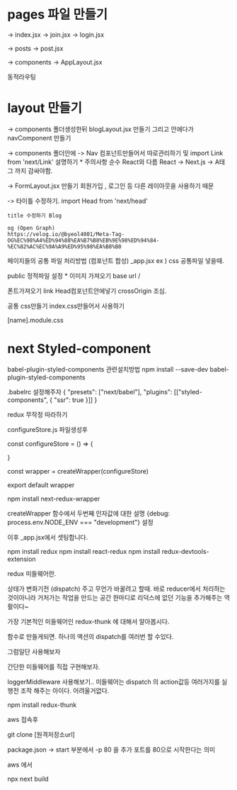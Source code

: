 # pages 파일 만들기
-> index.jsx
-> join.jsx
-> login.jsx

-> posts 
  -> post.jsx

-> components 
    -> AppLayout.jsx

동적라우팅

# layout 만들기
-> components 폴더생성한뒤
    blogLayout.jsx 만들기
    그리고 안에다가 navComponent 만들기

-> components 폴더안에 
   -> Nav 컴포넌트만들어서 따로관리하기 및 
      import Link from 'next/Link' 설명하기
      * 주의사항 순수 React와 다름 React -> <Link to=""> 
                              Next.js -> <Link href=""><a>A태그 까지 감싸야함.</a></Link>

-> FormLayout.jsx 만들기
   회원가입 , 로그인 등 다른 레이아웃을 사용하기 때문

-> 타이틀 수정하기.
    import Head from 'next/head'

    title 수정하기 Blog

    og (Open Graph)
    https://velog.io/@byeol4001/Meta-Tag-OG%EC%98%A4%ED%94%88%EA%B7%B8%EB%9E%98%ED%94%84-%EC%82%AC%EC%9A%A9%ED%95%98%EA%B8%B0
   


페이지들의 공통 파일 처리방법 (컴포넌트 합성)
_app.jsx
ex ) css 공통파일 넣을때.


public 정적파일 설정
    * 이미지 가져오기  base url / 

<!-- image 컴포넌트 사용이유...,,
https://programming119.tistory.com/235 -->


폰트가져오기
link Head컴포넌트안에넣기 crossOrigin 조심.

공통 css만들기 index.css만들어서 사용하기

[name].module.css




# next Styled-component

babel-plugin-styled-components 관련설치방법
npm install --save-dev babel-plugin-styled-components

.babelrc 설정해주자
{
  "presets": ["next/babel"],
  "plugins": [["styled-components", { "ssr": true }]]
}



redux 무작정 따라하기 

configureStore.js
파일생성후 

const configureStore = () => {

}

const wrapper = createWrapper(configureStore)

export default wrapper

npm install next-redux-wrapper


createWrapper 함수에서 두번째 인자값에 대한 설명 
{debug:  process.env.NODE_ENV === "development"} 설정

이후 _app.jsx에서 셋팅합니다.

npm install redux
npm install react-redux
npm install redux-devtools-extension

redux 미들웨어란.

상태가 변화기전 (dispatch) 주고 무언가 바꿀려고 할때.
바로 reducer에서 처리하는것이아니라 거처가는 작업을 만드는 공간 
한마디로 리덕스에 없던 기능을 추가해주는 역활이다~

가장 기본적인 미들웨어인 redux-thunk 에 대해서 알아봅시다.

함수로 만들게되면.
하나의 액션의 dispatch를 여러번 할 수있다.

그럼일단 사용해보자

간단한 미들웨어를 직접 구현해보자.

loggerMiddleware 사용해보기..
미들웨어는 dispatch 의 action값등 여러가지를 실행전 조작 해주는 아이다.
어려울거없다.

npm install redux-thunk 



aws 접속후 

git clone [원격저장소url]

package.json 
-> start 부분에서 -p 80 을 추가
포트를 80으로 시작한다는 의미


aws 에서

npx next build



